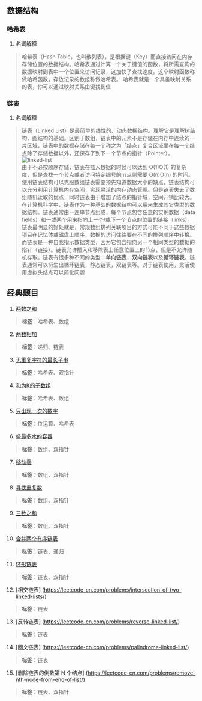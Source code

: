 ## 数据结构
### 哈希表
1. 名词解释
>哈希表（Hash Table，也叫散列表），是根据键（Key）而直接访问在内存存储位置的数据结构。哈希表通过计算一个关于键值的函数，将所需查询的数据映射到表中一个位置来访问记录，这加快了查找速度。这个映射函数称做哈希函数，存放记录的数组称做哈希表。
>哈希表就是一个具备映射关系的表，你可以通过映射关系由键找到值

### 链表
1. 名词解释
>链表（Linked List）是最简单的线性的、动态数据结构。理解它是理解树结构、图结构的基础。区别于数组，链表中的元素不是存储在内存中连续的一片区域，链表中的数据存储在每一个称之为「结点」复合区域里在每一个结点除了存储数据以外，还保存了到下一个节点的指针（Pointer）。![linked-list](/linked-list.png)  
>由于不必按顺序存储，链表在插入数据的时候可以达到 O(1)O(1) 的复杂度，但是查找一个节点或者访问特定编号的节点则需要 O(n)O(n) 的时间。使用链表结构可以克服数组链表需要预先知道数据大小的缺点，链表结构可以充分利用计算机内存空间，实现灵活的内存动态管理。但是链表失去了数组随机读取的优点，同时链表由于增加了结点的指针域，空间开销比较大。在计算机科学中，链表作为一种基础的数据结构可以用来生成其它类型的数据结构。链表通常由一连串节点组成，每个节点包含任意的实例数据（data fields）和一或两个用来指向上一个/或下一个节点的位置的链接（links）。链表最明显的好处就是，常规数组排列关联项目的方式可能不同于这些数据项目在记忆体或磁盘上顺序，数据的访问往往要在不同的排列顺序中转换。而链表是一种自我指示数据类型，因为它包含指向另一个相同类型的数据的指针（链接）。链表允许插入和移除表上任意位置上的节点，但是不允许随机存取。链表有很多种不同的类型：**单向链表**，**双向链表**以及**循环链表**。链表通常可以衍生出循环链表，静态链表，双链表等。对于链表使用，灵活使用虚拟头结点可以简化问题
## 经典题目  
1. [两数之和](https://leetcode-cn.com/problems/two-sum/)  
>**标签**：哈希表、数组  
2. [两数相加](https://leetcode-cn.com/problems/add-two-numbers/)  
>**标签**：递归、链表  
3. [无重复字符的最长子串](https://leetcode-cn.com/problems/longest-substring-without-repeating-characters/)
>**标签**：哈希表、双指针
4. [和为K的子数组](https://leetcode-cn.com/problems/subarray-sum-equals-k/)
>**标签**：哈希表、数组   
5. [只出现一次的数字](https://leetcode-cn.com/problems/single-number/)
>**标签**：位运算、哈希表  
6. [ 盛最多水的容器](https://leetcode-cn.com/problems/container-with-most-water/)
>**标签**：数组、双指针  
7. [移动零](https://leetcode-cn.com/problems/move-zeroes/)
>**标签**：数组、双指针  
8. [寻找重复数](https://leetcode-cn.com/problems/find-the-duplicate-number/)
>**标签**：数组、双指针 
9. [三数之和](https://leetcode-cn.com/problems/3sum/)
>**标签**：数组、双指针 
10. [合并两个有序链表](https://leetcode-cn.com/problems/merge-two-sorted-lists/)
>**标签**：链表、递归 
11. [环形链表](https://leetcode-cn.com/problems/linked-list-cycle/)
>**标签**：链表、双指针 
12. [相交链表] (https://leetcode-cn.com/problems/intersection-of-two-linked-lists/)
>**标签**：链表
13. [反转链表] (https://leetcode-cn.com/problems/reverse-linked-list/)
>**标签**：链表
14. [回文链表] (https://leetcode-cn.com/problems/palindrome-linked-list/)
>**标签**：链表
15. [删除链表的倒数第 N 个结点] (https://leetcode-cn.com/problems/remove-nth-node-from-end-of-list/)
>**标签**：链表、双指针







